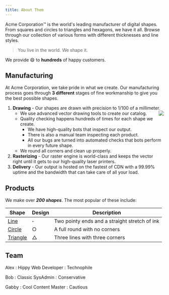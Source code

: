 ```yaml
---
title: About Them
---
```


Acme Corporation&trade; is the world's leading manufacturer of digital shapes. From squares and circles to triangles and hexagons, we have it all. Browse through our collection of various forms with different thicknesses and line styles.

> You live in the world. We shape it.

We provide :smile: to **hundreds** of happy customers.

## Manufacturing

At Acme Corporation, we take pride in what we create. Our manufacturing process goes through **3 different** stages of fine workmanship to give you the best possible shapes.

1) **Drawing** - Our shapes are drawn with precision to 1/100 of a millimeter.
   * We use advanced vector drawing tools to create our catalog. <img src="/image/draw.jpg" style="float: right; padding: 0 0 0 20px">
   * Quality checking happens hundreds of times for each shape we create.
     * We have high-quality bots that inspect our output.
     * There is also a manual team inspecting each product.
     * All our bugs are turned into automated checks that bots perform in every future shape.
   * We round all corners and clean up properly.
2) **Rasterizing** - Our raster engine is world-class and keeps the vector right until it gets to our high-quality laser printers. 
3) **Delivery** - Our output is hosted on the fastest of CDN with a 99.99% uptime and the bandwidth that can take care of all your load.

## Products

We make over **_200 shapes_**. The most popular of these include:

Shape | Design | Description
------|--------|--
[Line](https://en.wikipedia.org/wiki/Line_(geometry)) | &dash; | Two pointy ends and a straight stretch of ink
[Circle](https://en.wikipedia.org/wiki/Circle) | ○ | A full round with no corners
[Triangle](https://en.wikipedia.org/wiki/Triangle) | △ | Three lines with three corners

## Team

Alex 
: Hippy Web Developer 
: Technophile

Bob
: Classic SysAdmin
: Conservative

Gabby
: Cool Content Master
: Cautious

